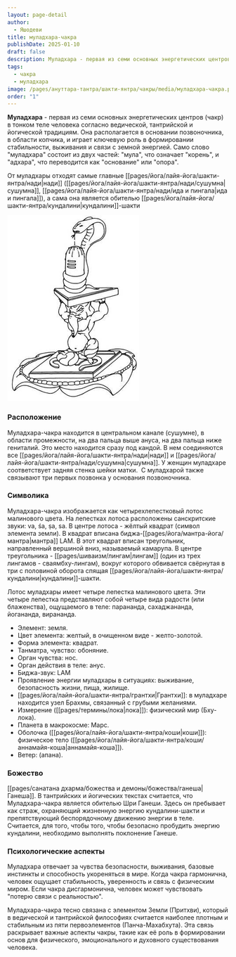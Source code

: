 ```yaml
---
layout: page-detail
author:
  - Яшодеви
title: муладхара-чакра
publishDate: 2025-01-10
draft: false
description: Муладхара - первая из семи основных энергетических центров (чакр) в тонком теле человека согласно ведической, тантрийской и йогической традициям. Она располагается в основании позвоночника, в области копчика, и играет ключевую роль в формировании стабильности, выживания и связи с земной энергией.
tags:
  - чакра
  - муладхара
image: /pages/ануттара-тантра/шакти-янтра/чакры/media/муладхара-чакра.png
order: "1"
---
```

**Муладхара** - первая из семи основных энергетических центров (чакр) в тонком теле человека согласно ведической, тантрийской и йогической традициям. Она располагается в основании позвоночника, в области копчика, и играет ключевую роль в формировании стабильности, выживания и связи с земной энергией. Само слово "муладхара" состоит из двух частей: "мула", что означает "корень", и "адхара", что переводится как "основание" или "опора".

От муладхары отходят самые главные [[pages/йога/лайя-йога/шакти-янтра/нади|нади]] ([[pages/йога/лайя-йога/шакти-янтра/нади/сушумна|сушумна]], [[pages/йога/лайя-йога/шакти-янтра/нади/ида и пингала|ида и пингала]]), а сама она является обителью [[pages/йога/лайя-йога/шакти-янтра/кундалини|кундалини]]-шакти


![муладхара](pages/йога/лайя-йога/шакти-янтра/чакра/media/муладхара-чакра.png)

### Расположение

Муладхара-чакра находится в центральном канале (сушумне), в области промежности, на два пальца выше ануса, на два пальца ниже гениталий. 
Это место находится сразу под кандой. В нем соединяются все [[pages/йога/лайя-йога/шакти-янтра/нади|нади]] и [[pages/йога/лайя-йога/шакти-янтра/нади/сушумна|сушумна]]. У женщин муладхаре соответствует задняя стенка шейки матки. 
С муладхарой также связывают три первых позвонка у основания позвоночника. 

### Символика

Муладхара-чакра изображается как четырехлепестковый лотос малинового цвета. На лепестках лотоса расположены санскритские звуки: va, śa, ṣa, sa. В центре лотоса - жёлтый квадрат (символ элемента земли). В квадрат вписана биджа-[[pages/йога/мантра-йога/мантра|мантра]] LAM. В этот квадрат вписан треугольник, направленный вершиной вниз, называемый камарупа. В центре треугольника - [[pages/шиваизм/лингам|лингам]]  (один из трех лингамов - сваямбху-лингам), вокруг которого обвивается свёрнутая в три с половиной оборота спящая [[pages/йога/лайя-йога/шакти-янтра/кундалини|кундалини]]-шакти. 

Лотос муладхары имеет четыре лепестка малинового цвета. Эти четыре лепестка представляют собой четыре вида радости (или блаженства), ощущаемого в теле: парананда, сахаджананда,  йогананда, вирананда. 

- Элемент: земля. 
- Цвет элемента: желтый, в очищенном виде - желто-золотой. 
- Форма элемента: квадрат. 
- Танматра, чувство: обоняние. 
- Орган чувства: нос. 
- Орган действия в теле: анус. 
- Биджа-звук: LAM
- Проявление энергии муладхары в ситуациях: выживание, безопасность жизни, пища, жилище. 
- [[pages/йога/лайя-йога/шакти-янтра/грантхи|Грантхи]]: в муладхаре находится узел Брахмы, связанный с грубыми желаниями. 
- Измерение ([[pages/термины/лока|лока]]): физический мир (Бху-лока).
- Планета в макрокосме: Марс. 
- Оболочка ([[pages/йога/лайя-йога/шакти-янтра/коши|коши]]): физическое тело ([[pages/йога/лайя-йога/шакти-янтра/коши/аннамайя-коша|аннамайя-коша]]). 
- Ветер: (апана).

### Божество 
[[pages/санатана дхарма/божества и демоны/божества/ганеша|Ганеша]]. В тантрийских и йогических текстах считается, что Муладхара-чакра является обителью Шри Ганеши. Здесь он пребывает как страж, охраняющий жизненную энергию кундалини-шакти и препятствующий беспорядочному движению энергии в теле. Считается, для того, чтобы того, чтобы безопасно пробудить энергию кундалини, необходимо выполнять поклонение Ганеше.

### Психологические аспекты 

Муладхара отвечает за чувства безопасности, выживания, базовые инстинкты и способность укореняться в мире. Когда чакра гармонична, человек ощущает стабильность, уверенность и связь с физическим миром. Если чакра дисгармонична, человек может чувствовать "потерю связи с реальностью".

Муладхара-чакра тесно связана с элементом Земли (Притхви), который в ведической и тантрийской философиях считается наиболее плотным и стабильным из пяти первоэлементов (Панча-Махабхута). Эта связь раскрывает важные аспекты чакры, такие как её роль в формировании основ для физического, эмоционального и духовного существования человека.

